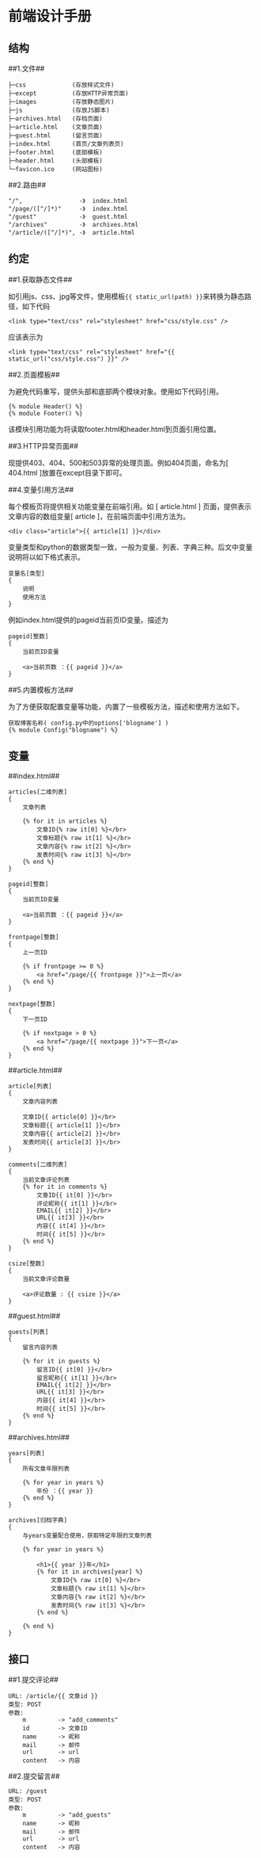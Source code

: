 前端设计手册
===

结构
---

##1.文件##

	├─css             (存放样式文件)
	├─except          (存放HTTP异常页面)
	├─images          (存放静态图片)
	├─js              (存放JS脚本)
	├─archives.html   (存档页面)
	├─article.html    (文章页面)
	├─guest.html      (留言页面)
	├─index.html      (首页/文章列表页)
	├─footer.html     (底部模板)
	├─header.html     (头部模板)
	└─favicon.ico     (网站图标)

##2.路由##

	"/", 				-》	index.html
	"/page/([^/]*)" 	-》	index.html
	"/guest" 			-》	guest.html
	"/archives" 		-》	archives.html
	"/article/([^/]*)", -》	article.html

约定
---
##1.获取静态文件##

如引用js、css、jpg等文件，使用模板`{{ static_url(path) }}`来转换为静态路径，如下代码

	<link type="text/css" rel="stylesheet" href="css/style.css" />

应该表示为

	<link type="text/css" rel="stylesheet" href="{{ static_url("css/style.css") }}" />

##2.页面模板##

为避免代码重写，提供头部和底部两个模块对象。使用如下代码引用。

	{% module Header() %}
	{% module Footer() %}

该模块引用功能为将读取footer.html和header.html到页面引用位置。

##3.HTTP异常页面##

现提供403、404、500和503异常的处理页面。例如404页面，命名为[ 404.html ]放置在except目录下即可。

##4.变量引用方法##

每个模板页将提供相关功能变量在前端引用。如 [ article.html ] 页面，提供表示文章内容的数组变量[ article ]，在前端页面中引用方法为。

	<div class="article">{{ article[1] }}</div>

变量类型和python的数据类型一致，一般为变量、列表、字典三种。后文中变量说明将以如下格式表示。

	变量名[类型]
	{
		说明
		使用方法
	}

例如index.html提供的pageid当前页ID变量。描述为

	pageid[整数]
	{
		当前页ID变量

		<a>当前页数 ：{{ pageid }}</a>
	}

##5.内置模板方法##

为了方便获取配置变量等功能，内置了一些模板方法，描述和使用方法如下。

	获取博客名称( config.py中的options['blogname'] )
	{% module Config("blogname") %}

变量
---
##index.html##

	articles[二维列表]
	{
		文章列表

		{% for it in articles %}
			文章ID{% raw it[0] %}</br>
			文章标题{% raw it[1] %}</br>
			文章内容{% raw it[2] %}</br>
			发表时间{% raw it[3] %}</br>
		{% end %}
	}

	pageid[整数]
	{
		当前页ID变量

		<a>当前页数 ：{{ pageid }}</a>
	}

	frontpage[整数]
	{
		上一页ID

		{% if frontpage >= 0 %}
			<a href="/page/{{ frontpage }}">上一页</a>
		{% end %}
	}

	nextpage[整数]
	{
		下一页ID

		{% if nextpage > 0 %}
			<a href="/page/{{ nextpage }}">下一页</a>
		{% end %}
	}

##article.html##

	article[列表]
	{
		文章内容列表

		文章ID{{ article[0] }}</br>
		文章标题{{ article[1] }}</br>
		文章内容{{ article[2] }}</br>
		发表时间{{ article[3] }}</br>
	}

	comments[二维列表]
	{
		当前文章评论列表
		{% for it in comments %}
			文章ID{{ it[0] }}</br>
			评论昵称{{ it[1] }}</br>
			EMAIL{{ it[2] }}</br>
			URL{{ it[3] }}</br>
			内容{{ it[4] }}</br>
			时间{{ it[5] }}</br>
		{% end %}
	}

	csize[整数]
	{
		当前文章评论数量

		<a>评论数量 : {{ csize }}</a>
	}

##guest.html##

	guests[列表]
	{
		留言内容列表

		{% for it in guests %}
			留言ID{{ it[0] }}</br>
			留言昵称{{ it[1] }}</br>
			EMAIL{{ it[2] }}</br>
			URL{{ it[3] }}</br>
			内容{{ it[4] }}</br>
			时间{{ it[5] }}</br>
		{% end %}
	}

##archives.html##

	years[列表]
	{
		所有文章年限列表

		{% for year in years %}
			年份 ：{{ year }}
		{% end %}
	}

	archives[归档字典]
	{
		与years变量配合使用，获取特定年限的文章列表

		{% for year in years %}

			<h1>{{ year }}年</h1>
			{% for it in archives[year] %}
				文章ID{% raw it[0] %}</br>
				文章标题{% raw it[1] %}</br>
				文章内容{% raw it[2] %}</br>
				发表时间{% raw it[3] %}</br>
			{% end %}

		{% end %}
	}

接口
---

##1.提交评论##

	URL: /article/{{ 文章id }}
	类型: POST
	参数:
		m         -> "add_comments"
		id        -> 文章ID
		name      -> 昵称
		mail      -> 邮件
		url       -> url
		content   -> 内容

##2.提交留言##

	URL: /guest
	类型: POST
	参数:
		m         -> "add_guests"
		name      -> 昵称
		mail      -> 邮件
		url       -> url
		content   -> 内容

